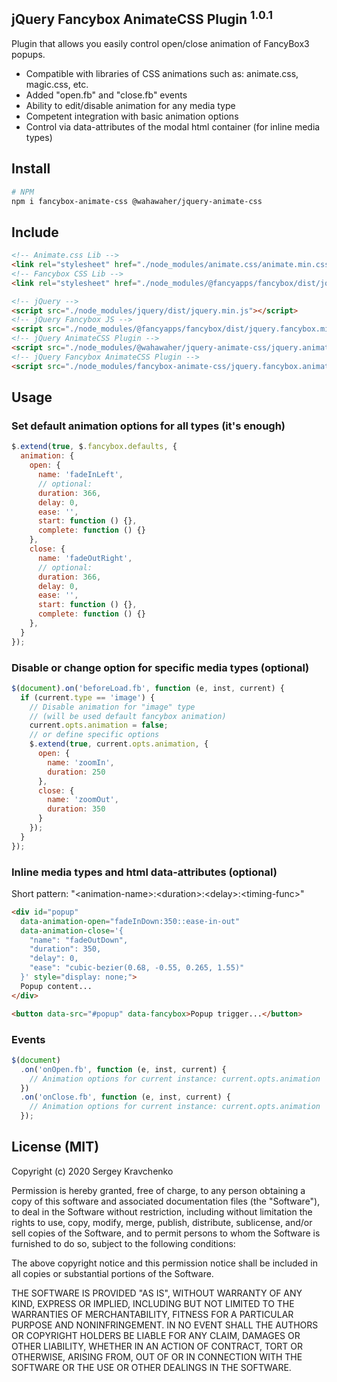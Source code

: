 jQuery Fancybox AnimateCSS Plugin <sup>1.0.1</sup>
-------
Plugin that allows you easily control open/close animation of FancyBox3 popups.

- Compatible with libraries of CSS animations such as: animate.css, magic.css, etc.
- Added "open.fb" and "close.fb" events
- Ability to edit/disable animation for any media type
- Competent integration with basic animation options
- Control via data-attributes of the modal html container (for inline media types)

## Install
```sh
# NPM
npm i fancybox-animate-css @wahawaher/jquery-animate-css
```
## Include
```html
<!-- Animate.css Lib -->
<link rel="stylesheet" href="./node_modules/animate.css/animate.min.css">
<!-- Fancybox CSS Lib -->
<link rel="stylesheet" href="./node_modules/@fancyapps/fancybox/dist/jquery.fancybox.min.css">

<!-- jQuery -->
<script src="./node_modules/jquery/dist/jquery.min.js"></script>
<!-- jQuery Fancybox JS -->
<script src="./node_modules/@fancyapps/fancybox/dist/jquery.fancybox.min.js"></script>
<!-- jQuery AnimateCSS Plugin -->
<script src="./node_modules/@wahawaher/jquery-animate-css/jquery.animate.css.min.js"></script>
<!-- jQuery Fancybox AnimateCSS Plugin -->
<script src="./node_modules/fancybox-animate-css/jquery.fancybox.animate.css.js"></script>
```
## Usage
### Set default animation options for all types (it's enough)
```javascript
$.extend(true, $.fancybox.defaults, {
  animation: {
    open: {
      name: 'fadeInLeft',
      // optional:
      duration: 366,
      delay: 0,
      ease: '',
      start: function () {},
      complete: function () {}
    },
    close: {
      name: 'fadeOutRight',
      // optional:
      duration: 366,
      delay: 0,
      ease: '',
      start: function () {},
      complete: function () {}
    },
  }
});
```
### Disable or change option for specific media types (optional)
```javascript
$(document).on('beforeLoad.fb', function (e, inst, current) {
  if (current.type == 'image') {
    // Disable animation for "image" type
    // (will be used default fancybox animation)
    current.opts.animation = false;
    // or define specific options
    $.extend(true, current.opts.animation, {
      open: {
        name: 'zoomIn',
        duration: 250
      },
      close: {
        name: 'zoomOut',
        duration: 350
      }
    });
  }
});
```
### Inline media types and html data-attributes (optional)
Short pattern: "\<animation-name\>:\<duration\>:\<delay\>:\<timing-func\>"
```html
<div id="popup"
  data-animation-open="fadeInDown:350::ease-in-out"
  data-animation-close='{
    "name": "fadeOutDown",
    "duration": 350,
    "delay": 0,
    "ease": "cubic-bezier(0.68, -0.55, 0.265, 1.55)"
  }' style="display: none;">
  Popup content...
</div>

<button data-src="#popup" data-fancybox>Popup trigger...</button>
```
### Events
```javascript
$(document)
  .on('onOpen.fb', function (e, inst, current) {
    // Animation options for current instance: current.opts.animation
  })
  .on('onClose.fb', function (e, inst, current) {
    // Animation options for current instance: current.opts.animation
  });
```
## License (MIT)
Copyright (c) 2020 Sergey Kravchenko

Permission is hereby granted, free of charge, to any person obtaining a copy
of this software and associated documentation files (the "Software"), to deal
in the Software without restriction, including without limitation the rights
to use, copy, modify, merge, publish, distribute, sublicense, and/or sell
copies of the Software, and to permit persons to whom the Software is
furnished to do so, subject to the following conditions:

The above copyright notice and this permission notice shall be included in all
copies or substantial portions of the Software.

THE SOFTWARE IS PROVIDED "AS IS", WITHOUT WARRANTY OF ANY KIND, EXPRESS OR
IMPLIED, INCLUDING BUT NOT LIMITED TO THE WARRANTIES OF MERCHANTABILITY,
FITNESS FOR A PARTICULAR PURPOSE AND NONINFRINGEMENT. IN NO EVENT SHALL THE
AUTHORS OR COPYRIGHT HOLDERS BE LIABLE FOR ANY CLAIM, DAMAGES OR OTHER
LIABILITY, WHETHER IN AN ACTION OF CONTRACT, TORT OR OTHERWISE, ARISING FROM,
OUT OF OR IN CONNECTION WITH THE SOFTWARE OR THE USE OR OTHER DEALINGS IN THE
SOFTWARE.